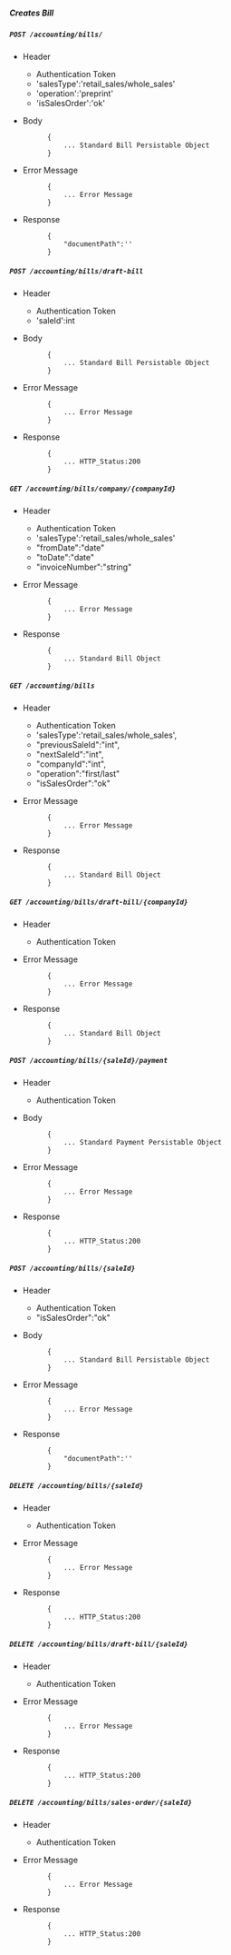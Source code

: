 ##### Creates Bill

##### `POST /accounting/bills/`
+ Header
	- Authentication Token
	- 'salesType':'retail_sales/whole_sales'
	- 'operation':'preprint'
	- 'isSalesOrder':'ok'
+ Body

            {
                ... Standard Bill Persistable Object
            }

+ Error Message

			{
				... Error Message
			}            
+ Response

            {
                "documentPath":''
            }

##### `POST /accounting/bills/draft-bill`
+ Header
	- Authentication Token
	- 'saleId':int
+ Body

            {
                ... Standard Bill Persistable Object
            }

+ Error Message

			{
				... Error Message
			}            
+ Response

            {
                ... HTTP_Status:200
            }
			
##### `GET /accounting/bills/company/{companyId}`
+ Header
	- Authentication Token
	- 'salesType':'retail_sales/whole_sales'
	- "fromDate":"date"
	- "toDate":"date"
	- "invoiceNumber":"string"
+ Error Message

			{
				... Error Message
			}            
+ Response

            {
                ... Standard Bill Object
            }
			
##### `GET /accounting/bills`
+ Header
	- Authentication Token
	- 'salesType':'retail_sales/whole_sales',
	- "previousSaleId":"int",
	- "nextSaleId":"int",
	- "companyId":"int",
	- "operation":"first/last"
	- "isSalesOrder":"ok"
+ Error Message

			{
				... Error Message
			}            
+ Response

            {
                ... Standard Bill Object
            }
			
##### `GET /accounting/bills/draft-bill/{companyId}`
+ Header
	- Authentication Token
+ Error Message

			{
				... Error Message
			}            
+ Response

            {
                ... Standard Bill Object
            }
			
##### `POST /accounting/bills/{saleId}/payment`
+ Header
	- Authentication Token
+ Body

            {
                ... Standard Payment Persistable Object
            }

+ Error Message

			{
				... Error Message
			}            
+ Response

            {
                ... HTTP_Status:200
            }
			
##### `POST /accounting/bills/{saleId}`
+ Header
	- Authentication Token
	- "isSalesOrder":"ok"
+ Body

            {
                ... Standard Bill Persistable Object
            }

+ Error Message

			{
				... Error Message
			}            
+ Response

            {
                "documentPath":''
            }
			
##### `DELETE /accounting/bills/{saleId}`
+ Header
	- Authentication Token

+ Error Message

			{
				... Error Message
			}            
+ Response

            {
                ... HTTP_Status:200
            }
##### `DELETE /accounting/bills/draft-bill/{saleId}`
+ Header
	- Authentication Token
+ Error Message

			{
				... Error Message
			}            
+ Response

            {
                ... HTTP_Status:200
            }
##### `DELETE /accounting/bills/sales-order/{saleId}`
+ Header
	- Authentication Token
+ Error Message

			{
				... Error Message
			}            
+ Response

            {
                ... HTTP_Status:200
            }			
